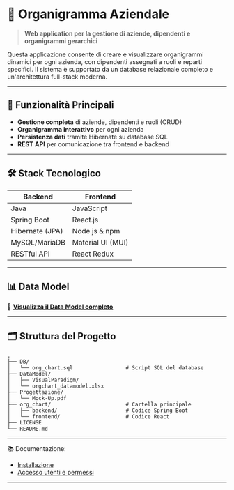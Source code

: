 # 📁 Organigramma Aziendale

> **Web application per la gestione di aziende, dipendenti e organigrammi gerarchici**

Questa applicazione consente di creare e visualizzare organigrammi dinamici per ogni azienda, con dipendenti assegnati a ruoli e reparti specifici. Il sistema è supportato da un database relazionale completo e un'architettura full-stack moderna.

---

## 🚀 Funzionalità Principali

- **Gestione completa** di aziende, dipendenti e ruoli (CRUD)
- **Organigramma interattivo** per ogni azienda
- **Persistenza dati** tramite Hibernate su database SQL
- **REST API** per comunicazione tra frontend e backend

---

## 🛠️ Stack Tecnologico

| **Backend** | **Frontend** |
|-------------|--------------|
| Java | JavaScript |
| Spring Boot | React.js |
| Hibernate (JPA) | Node.js & npm |
| MySQL/MariaDB | Material UI (MUI) |
| RESTful API | React Redux |

---

## 📊 Data Model

🔗 **[Visualizza il Data Model completo](https://docs.google.com/spreadsheets/d/1xv8NQwKt-qy8W41sehuZbiq-B84vz8JdhN2cjZT-YuU/edit)**

---

## 🗂️ Struttura del Progetto

```
.
├── DB/
│   └── org_chart.sql                 # Script SQL del database
├── DataModel/
│   ├── VisualParadigm/
│   └── orgchart_datamodel.xlsx
├── Progettazione/
│   └── Mock-Up.pdf
├── org_chart/                        # Cartella principale
│   ├── backend/                      # Codice Spring Boot
│   └── frontend/                     # Codice React
├── LICENSE
└── README.md
```
---

📚 Documentazione:
- [Installazione](docs/INSTALLATION.md)
- [Accesso utenti e permessi](docs/ACCESS.md)

---